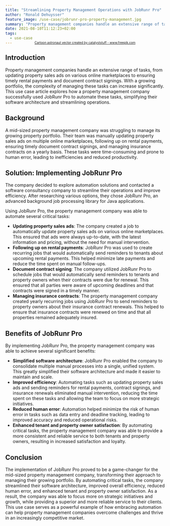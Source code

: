 ```yaml
---
title: "Streamlining Property Management Operations with JobRunr Pro"
author: "Ronald Dehuysser"
feature_image: /use-case/jobrunr-pro-property-management.jpg
summary: "Property management companies handle an extensive range of tasks, from updating property sales ads on various online marketplaces to ensuring timely rental payments and document contract signings. JobRunr Pro helps to automate these tasks, simplifying their software architecture and streamlines all property management operations."
date: 2021-08-10T11:12:23+02:00
tags:
  - use-case
---
```

<div style="text-align: center;margin: -2em 0 2em;">
<small style="font-size: 70%;"><a href='https://www.freepik.com/vectors/cartoon-astronaut'>Cartoon astronaut vector created by catalyststuff - www.freepik.com</a></small>
</div>

## Introduction
Property management companies handle an extensive range of tasks, from updating property sales ads on various online marketplaces to ensuring timely rental payments and document contract signings. With a growing portfolio, the complexity of managing these tasks can increase significantly. This use case article explores how a property management company successfully used JobRunr Pro to automate these tasks, simplifying their software architecture and streamlining operations.

## Background
A mid-sized property management company was struggling to manage its growing property portfolio. Their team was manually updating property sales ads on multiple online marketplaces, following up on rental payments, ensuring timely document contract signings, and managing insurance contracts on a yearly basis. These tasks were time-consuming and prone to human error, leading to inefficiencies and reduced productivity. 

## Solution: Implementing JobRunr Pro
The company decided to explore automation solutions and contacted a software consultancy company to streamline their operations and improve efficiency. After researching various options, they chose JobRunr Pro, an advanced background job processing library for Java applications.

Using JobRunr Pro, the property management company was able to automate several critical tasks:

- **Updating property sales ads**: The company created a job to automatically update property sales ads on various online marketplaces. This ensured that ads were always up-to-date, with the latest information and pricing, without the need for manual intervention.
- **Following up on rental payments**: JobRunr Pro was used to create recurring jobs that would automatically send reminders to tenants about upcoming rental payments. This helped minimize late payments and reduce the time spent on manual follow-ups.
- **Document contract signing**: The company utilized JobRunr Pro to schedule jobs that would automatically send reminders to tenants and property owners when their contracts were due for renewal. This ensured that all parties were aware of upcoming deadlines and that contracts were signed in a timely manner.
- **Managing insurance contracts**: The property management company created yearly recurring jobs using JobRunr Pro to send reminders to property owners about their insurance contract renewals. This helped to ensure that insurance contracts were renewed on time and that all properties remained adequately insured.

## Benefits of JobRunr Pro

By implementing JobRunr Pro, the property management company was able to achieve several significant benefits:

- **Simplified software architecture**: JobRunr Pro enabled the company to consolidate multiple manual processes into a single, unified system. This greatly simplified their software architecture and made it easier to maintain and scale.
- **Improved efficiency**: Automating tasks such as updating property sales ads and sending reminders for rental payments, contract signings, and insurance renewals eliminated manual intervention, reducing the time spent on these tasks and allowing the team to focus on more strategic initiatives.
- **Reduced human error**: Automation helped minimize the risk of human error in tasks such as data entry and deadline tracking, leading to improved accuracy and reduced operational risks.
- **Enhanced tenant and property owner satisfaction**: By automating critical tasks, the property management company was able to provide a more consistent and reliable service to both tenants and property owners, resulting in increased satisfaction and loyalty.

## Conclusion
The implementation of JobRunr Pro proved to be a game-changer for the mid-sized property management company, transforming their approach to managing their growing portfolio. By automating critical tasks, the company streamlined their software architecture, improved overall efficiency, reduced human error, and enhanced tenant and property owner satisfaction. As a result, the company was able to focus more on strategic initiatives and growth, while providing a superior and more reliable service to their clients. This use case serves as a powerful example of how embracing automation can help property management companies overcome challenges and thrive in an increasingly competitive market.